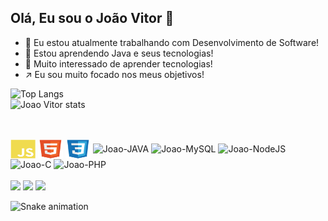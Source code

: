 ## Olá, Eu sou o João Vitor 👋

- 🔭 Eu estou atualmente trabalhando com Desenvolvimento de Software!
- 🌱 Estou aprendendo Java e seus tecnologias!
- 📕 Muito interessado de aprender tecnologias!
- ↗️ Eu sou muito focado nos meus objetivos!


![Top Langs](https://github-readme-stats.vercel.app/api/top-langs/?username=JoaoVitorAlvesR&theme=tokyonight&layout=compact)
<img align="left" width="450px" alt="Joao Vitor stats" src="https://github-readme-stats.vercel.app/api?username=JoaoVitorAlvesR&theme=tokyonight&show_icons=false" />
</br>
</br>
</br>
<div style="display: inline_block"><br>
  <img align="center" alt="Joao-Js" height="30" width="40" src="https://raw.githubusercontent.com/devicons/devicon/master/icons/javascript/javascript-plain.svg">
  <img align="center" alt="Joao-HTML" height="30" width="40" src="https://raw.githubusercontent.com/devicons/devicon/master/icons/html5/html5-original.svg">
  <img align="center" alt="Joao-CSS" height="30" width="40" src="https://raw.githubusercontent.com/devicons/devicon/master/icons/css3/css3-original.svg">
  <img align="center" alt="Joao-JAVA" height="30" width="40" src="https://cdn.jsdelivr.net/gh/devicons/devicon/icons/java/java-original.svg" />
  <img align="center" alt="Joao-MySQL" height="30" width="40" src="https://cdn.jsdelivr.net/gh/devicons/devicon/icons/mysql/mysql-original.svg" />
  <img align="center" alt="Joao-NodeJS" height="30" width="40" src="https://cdn.jsdelivr.net/gh/devicons/devicon/icons/nodejs/nodejs-original.svg" />
  <img align="center" alt="Joao-C" height="30" width="40" src="https://cdn.jsdelivr.net/gh/devicons/devicon/icons/c/c-original.svg" />
  <img align="center" alt="Joao-PHP" height="30" width="40" src="https://cdn.jsdelivr.net/gh/devicons/devicon/icons/php/php-original.svg" />
</div>
</br>
<div> 
  <a href="https://www.instagram.com/jaovitor.alves/" target="_blank"><img src="https://img.shields.io/badge/-Instagram-%23E4405F?style=for-the-badge&logo=instagram&logoColor=white" target="_blank"></a>
  <a href="mailto:joaovitor.alvesR@outlook.com" target="_blank"><img src="https://img.shields.io/badge/Gmail-D14836?style=for-the-badge&logo=gmail&logoColor=white" target="_blank"></a>
   <a href = "https://www.linkedin.com/in/jo%C3%A3o-vitor-alves-rocha-753176195/"><img src="https://img.shields.io/badge/LinkedIn-0077B5?style=for-the-badge&logo=linkedin&logoColor=white" target="_blank"></a>
  
</div>
  
  ![Snake animation](https://github.com/JoaoVitorAlvesR/JoaoVitorAlvesR/blob/output/github-contribution-grid-snake.svg)

